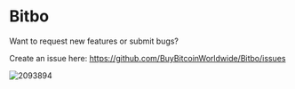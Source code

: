 # Bitbo

Want to request new features or submit bugs?

Create an issue here: https://github.com/BuyBitcoinWorldwide/Bitbo/issues

![2093894](https://user-images.githubusercontent.com/2924924/206004624-fb522bfe-bf20-4fd7-9803-36443bd4892a.png)
